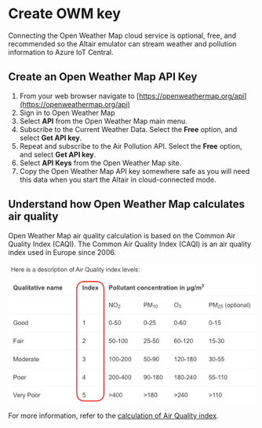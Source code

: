 # Create OWM key

Connecting the Open Weather Map cloud service is optional, free, and recommended so the Altair emulator can stream weather and pollution information to Azure IoT Central.

## Create an Open Weather Map API Key

1. From your web browser navigate to [https://openweathermap.org/api](https://openweathermap.org/api)
1. Sign in to Open Weather Map
1. Select **API** from the Open Weather Map main menu.
1. Subscribe to the Current Weather Data. Select the **Free** option, and select **Get API key**.
1. Repeat and subscribe to the Air Pollution API. Select the **Free** option, and select **Get API key**.
1. Select **API Keys** from the Open Weather Map site.
1. Copy the Open Weather Map API key somewhere safe as you will need this data when you start the Altair in cloud-connected mode.

## Understand how Open Weather Map calculates air quality

Open Weather Map air quality calculation is based on the Common Air Quality Index (CAQI). The Common Air Quality Index (CAQI) is an air quality index used in Europe since 2006.

![The image shows how Open Weather Map calculate air quality index](img/open_weather_map_air_quality_index.png)

For more information, refer to the [calculation of Air Quality index](https://en.wikipedia.org/wiki/Air_quality_index#CAQI).
